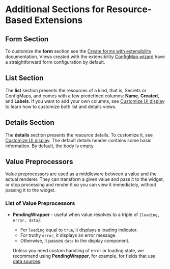 # Additional Sections for Resource-Based Extensions

## Form Section

To customize the **form** section see the [Create forms with extensibility](./40-form-fields.md) documentation.
Views created with the extensibility [ConfigMap wizard](README.md) have a straightforward form configuration by default.

## List Section

The **list** section presents the resources of a kind, that is, Secrets or ConfigMaps, and comes with a few predefined columns: **Name**, **Created**, and **Labels**.
If you want to add your own columns, see [Customize UI display](./30-details-summary.md) to learn how to customize both list and details views.

## Details Section

The **details** section presents the resource details. To customize it, see [Customize UI display](./30-details-summary.md). The default details header contains some basic information. By default, the body is empty.

## Value Preprocessors

Value preprocessors are used as a middleware between a value and the actual renderer. They can transform a given value and pass it to the widget, or stop processing and render it so you can view it immediately, without passing it to the widget.

### List of Value Preprocessors

- **PendingWrapper** - useful when value resolves to a triple of `{loading, error, data}`:

  - For `loading` equal to `true`, it displays a loading indicator.
  - For truthy `error`, it displays an error message.
  - Otherwise, it passes `data` to the display component.

  Unless you need custom handling of error or loading state, we recommend using **PendingWrapper**, for example, for fields that use [data sources](./datasources-section.md).
